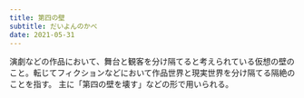 ```yaml
---
title: 第四の壁
subtitle: だいよんのかべ
date: 2021-05-31
---
```


演劇などの作品において、舞台と観客を分け隔てると考えられている仮想の壁のこと。転じてフィクションなどにおいて作品世界と現実世界を分け隔てる隔絶のことを指す。
主に「第四の壁を壊す」などの形で用いられる。

